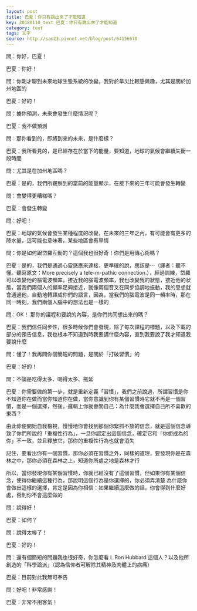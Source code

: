 ```yaml
---
layout: post
title: 巴夏：你只有跳出來了才能知道
key: 20180110_text_巴夏：你只有跳出來了才能知道
category: text
tags: 文字
source: http://san23.pixnet.net/blog/post/64156678
---
```



問：你好，巴夏！

巴夏：你好！

問：你剛才聊到未來地球生態系統的改變，我對於旱災比較感興趣，尤其是關於加州地區的

巴夏：好的！

問：據你預測，未來會發生什麼情況呢？

巴夏：我不做預測

問：那你看到的，即將到來的未來，是什麼樣？

巴夏：我所看見的，是已經存在於當下的能量，要知道，地球的氣候會繼續失衡一段時間

問：尤其是在加州地區嗎？

巴夏：是的，我們所觀察到的當前的能量顯示，在接下來的三年可能會發生轉變

問：會變得更糟糕嗎？

巴夏：會發生轉變

問：好吧！

巴夏：地球的氣候會發生某種程度的改變，在未來的三年之內，有可能會有更多的降水量，這可能也意味著，某些地區會有旱情

問：你是如何跟岱羅互動的？這個我也很好奇！你們是用傳心術嗎？

巴夏：是的，我們是通過心靈感應來連接，更準確的說，應該是⋯（譯者：聽不懂。聽寫原文：More precisely a tele-m-pathic connection.），經過訓練，岱羅可以改變他的腦電波頻率，接近我的腦電波頻率，我也改變我的狀態，接近他的狀態，當我們兩個人的頻率足夠接近，就像兩個音叉在同步協調地振動，我的思想就會通過他，自動地轉譯成你們的語言，因為，當我們的腦電波是同一頻率時，那在同一時刻，我們兩個人腦中的想法也是一樣的

問：OK！ 那你的議程和要說的內容，是你們共同想出來的嗎？

巴夏：我們信任同步性，很多時候你們會發現，除了每次課程的標題，以及下載的部分的預告信息，我也根本不知道到時我要講什麼內容，直到我要說了我才知道我要說什麼

問：懂了！我再問你個簡短的問題，是關於「打破習慣」的

巴夏：好的！

問：不論是吃得太多、喝得太多、拖延

巴夏：你需要做的第一步，就是重新定義「習慣」，我們之前說過，所謂習慣是你不知道你在做而當你知道你在做，當你意識到你有某個習慣時它就不再是一個習慣，而是一個選擇，然後，邏輯上你就會問自己：為什麼我會選擇自己所不喜歡的東西？

由此你便開始自我檢視，慢慢地你會找到那個你緊抓不放的信念，就是這個信念導致了你們所說的「重複性行為」，一旦你認定出這個信念，確定它和「你想成為的你」不一致，並且釋放它，那你的重複性行為也就會消失

記住，要看出你有一個習慣，那你必須在習慣之外，同樣的道理，要發現你是在森林之中，那你必須在森林之上，知道你所處之地是森林才行

所以，當你發現你有某個習慣時，你就已經沒有了這個習慣，但如果你有某個信念，使得你繼續這種行為，那說明這個行為是你選擇的，你必須弄清楚 為什麼你會做出這樣的選擇，肯定是因為你相信：如果繼續這麼做的話，你會得到什麼好處，否則你不會這麼做的

問：說得好！

巴夏：如何？

問：說得太棒了！

巴夏：好的！

問：還有個簡短的問題我也很好奇，你怎麼看 L Ron Hubbard 這個人？以及他所創造的「科學論派」（認為信仰者可解除其精神及肉體上的病痛）

巴夏：目前對此我無可奉告

問：好吧！非常感謝！

巴夏：非常不用客氣！
